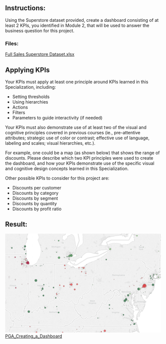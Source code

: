 
## Instructions:
Using the Superstore dataset provided, create a dashboard consisting of at least 2 KPIs, you identified in Module 2, that will be used to answer the business question for this project.

### Files:
[Full Sales Superstore Dataset.xlsx](./files/Full-Sales-Superstore-Dataset.xlsx)

## Applying KPIs
Your KPIs must apply at least one principle around KPIs learned in this Specialization, including:
* Setting thresholds
* Using hierarchies
* Actions
* Filters
* Parameters to guide interactivity (if needed)

Your KPIs must also demonstrate use of at least two of the visual and cognitive principles covered in previous courses (ie., pre-attentive attributes; strategic use of color or contrast; effective use of language, labeling and scales; visual hierarchies, etc.).

For example, one could be a map (as shown below) that shows the range of discounts. Please describe which two KPI principles were used to create the dashboard, and how your KPIs demonstrate use of the specific visual and cognitive design concepts learned in this Specialization.  

Other possible KPIs to consider for this project are:

* Discounts per customer
* Discounts by category
* Discounts by segment
* Discounts by quantity
* Discounts by profit ratio

## Result:
![map.png](./images/map.png)
[PGA_Creating_a_Dashboard](https://public.tableau.com/profile/cesar.robles#!/vizhome/PGA_Creating_a_Dashboard/Dashboard1)
